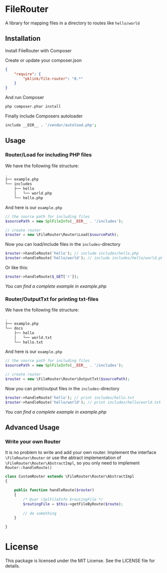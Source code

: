 # FileRouter

A library for mapping files in a directory to routes like `hello/world`


## Installation

Install FileRouter with Composer

Create or update your composer.json

```json
{
    "require": {
        "pklink/file-router": "0.*"
    }
}
```

And run Composer

```bash
php composer.phar install
```

Finally include Composers autoloader

```bash
include __DIR__ . '/vendor/autoload.php';
```

## Usage

### Router/Load for including PHP files

We have the following file structure:
	
```bash
.
├── example.php
└── includes
	├── hello
	│   └── world.php
    └── hello.php
```

And here is our `example.php`

```php
// the source path for including files
$sourcePath = new SplFileInfo(__DIR__ . '/includes');

// create router
$router = new \FileRouter\Router\Load($sourcePath);
```

Now you can load/include files in the `includes`-directory

```php
$router->handleRoute('hello'); // include includes/hello.php
$router->handleRoute('hello/world'); // include includes/hello/world.php
```

Or like this:

```php
$router->handleRoute($_GET['r']);
```

*You can find a complete example in example.php*


### Router/OutputTxt for printing txt-files

We have the following file structure:
	
```bash
.
├── example.php
└── docs
	├── hello
	│   └── world.txt
    └── hello.txt
```

And here is our `example.php`

```php
// the source path for including files
$sourcePath = new SplFileInfo(__DIR__ . '/includes');

// create router
$router = new \FileRouter\Router\OutputTxt($sourcePath);
```

Now you can print/output files in the `includes`-directory

```php
$router->handleRoute('hello'); // print includes/hello.txt
$router->handleRoute('hello/world'); // print includes/hello/world.txt
```

*You can find a complete example in example.php*


## Advanced Usage

### Write your own Router

It is no problem to write and add your own router. Implement the interface `\FileRouter\Router` or use the abtract implementation of `\FileRouter\Router\AbstractImpl`, so you only need to implement `Router::handleRoute()`

```php
class CustomRouter extends \FileRouter\Router\AbstractImpl
{

	public function handleRoute($router)
	{
		/* @var \SplFileInfo $routingFile */
		$routingFile = $this->getFileByRoute($route);
		
		// do something
	}

}	
```

# License

This package is licensed under the MIT License. See the LICENSE file for details.
